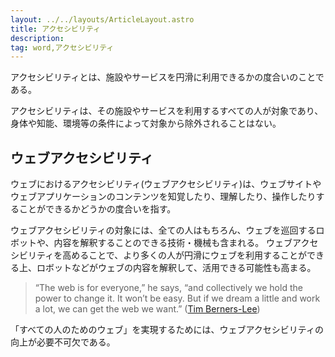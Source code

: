 ```yaml
---
layout: ../../layouts/ArticleLayout.astro
title: アクセシビリティ
description:
tag: word,アクセシビリティ
---
```


アクセシビリティとは、施設やサービスを円滑に利用できるかの度合いのことである。

アクセシビリティは、その施設やサービスを利用するすべての人が対象であり、身体や知能、環境等の条件によって対象から除外されることはない。

## ウェブアクセシビリティ
ウェブにおけるアクセシビリティ(ウェブアクセシビリティ)は、ウェブサイトやウェブアプリケーションのコンテンツを知覚したり、理解したり、操作したりすることができるかどうかの度合いを指す。

ウェブアクセシビリティの対象には、全ての人はもちろん、ウェブを巡回するロボットや、内容を解釈することのできる技術・機械も含まれる。
ウェブアクセシビリティを高めることで、より多くの人が円滑にウェブを利用することができる上、ロボットなどがウェブの内容を解釈して、活用できる可能性も高まる。

>  “The web is for everyone,” he says, “and collectively we hold the power to change it. It won’t be easy. But if we dream a little and work a lot, we can get the web we want.” ([Tim Berners-Lee](https://www.theguardian.com/technology/2019/mar/12/tim-berners-lee-on-30-years-of-the-web-if-we-dream-a-little-we-can-get-the-web-we-want))

「すべての人のためのウェブ」を実現するためには、ウェブアクセシビリティの向上が必要不可欠である。

